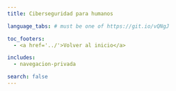 ```yaml
---
title: Ciberseguridad para humanos

language_tabs: # must be one of https://git.io/vQNgJ

toc_footers:
  - <a href='../'>Volver al inicio</a>

includes:
  - navegacion-privada

search: false
---
```


